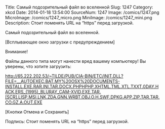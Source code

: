 Title: Самый подозрительный файл во вселенной 
Slug: 1247 
Category: xkcd 
Date: 2014-01-18 13:54:00 
SourceNum: 1247 
Image: /comics/1247.png 
MicroImage: /comics/1247_micro.png 
MiniImage: /comics/1247_mini.png 
Description: Стоит поменять URL на “https” перед загрузкой. 

Самый подозрительный файл во вселенной.

[Всплывающее окно загрузки с предупреждением]

Внимание!

Файлы данного типа могут нанести вред вашему компьютеру! Вы уверены, что хотите загрузить:

http://65.222.202.53/~TILDE/PUB/CIA-BIN/ETC/INIT.DLL?FILE=__AUTOEXEC.BAT.MY%20OSX%20DOCUMENTS-INSTALL.EXE.RAR.INI.TAR.DOÇX.PHPHPHP.XHTML.TML.XTL.TXXT.0DAY.HACK.ERS_(1995)_BLURAY_CAM-XVID.EXE.TAR.[SCR].LISP.MSI.LNK.ZDA.GNN.WRBT.OBJ.O.H.SWF.DPKG.APP.ZIP.TAR.TAR.CO.GZ.A.OUT.EXE

[Кнопки Отмена и Сохранить]

Подпись: Стоит поменять URL на “https” перед загрузкой.